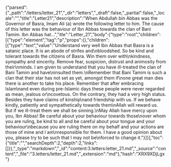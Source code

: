 {"parsed":{"_path":"/letters/letter_21","_dir":"letters","_draft":false,"_partial":false,"_locale":"","title":"Letter21","description":"When Abdullah bin Abbas was the Governor of Basra, Imam Ali (a) wrote the following letter to him. The cause of this letter was the behaviour of Ibn Abbas towards the clan of Bani Tamim. Ibn Abbas hat...","itle":"Letter_21","body":{"type":"root","children":[{"type":"element","tag":"p","props":{},"children":[{"type":"text","value":"Understand very well Ibn Abbas that Basra is a satanic place. It is an abode of strifes and\nbloodshed. So be kind and tolerant towards the citizens of Basra. Win them over with\nkindness, sympathy and sincerity. Remove fear, suspicion, distrust and animosity from their\nminds. I am given to understand that you have ill-treated the clan of Bani Tamim and have\ninsulted them.\nRemember that Bani Tamim is such a clan that their star has not set as yet, amongst them if\none great man dies there is another to take his place. Remember that after embracing Islam\nand even during pre-Islamic days these people were never regarded as mean, jealous or\ncovetous. On the contrary, they had a very high status. Besides they have claims of kinship\nand friendship with us. If we behave kindly, patiently and sympathetically towards them\nAllah will reward us. But if we ill-treat them we shall be sinning.\nMay Allah have mercy upon you, Ibn Abbas! Be careful about your behaviour towards those\nover whom you are ruling, be kind to all and be careful about your tongue and your behaviour\nbecause you are ruling there on my behalf and your actions are those of mine and I am\nresponsible for them. I have a good opinion about you, please try to be such that I may not be\nforced to change it."}]}],"toc":{"title":"","searchDepth":2,"depth":2,"links":[]}},"_type":"markdown","_id":"content:3.letters:letter_21.md","_source":"content","_file":"3.letters/letter_21.md","_extension":"md"},"hash":"XRX9XDjLgx"}